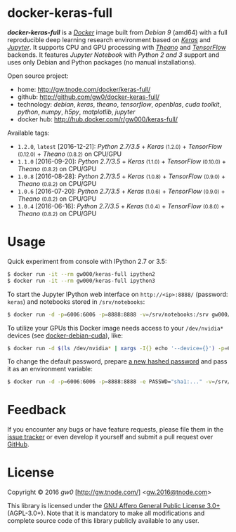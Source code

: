 docker-keras-full
=================

***docker-keras-full*** is a [*Docker*](http://www.docker.com/) image built from *Debian 9* (amd64) with a full reproducible deep learning research environment based on [*Keras*](http://keras.io/) and [*Jupyter*](http://jupyter.org/). It supports CPU and GPU processing with [*Theano*](http://deeplearning.net/software/theano/) and [*TensorFlow*](http://www.tensorflow.org/) backends. It features *Jupyter Notebook* with *Python 2 and 3* support and uses only Debian and Python packages (no manual installations).

Open source project:

- <i class="fa fa-fw fa-home"></i> home: <http://gw.tnode.com/docker/keras-full/>
- <i class="fa fa-fw fa-github-square"></i> github: <http://github.com/gw0/docker-keras-full/>
- <i class="fa fa-fw fa-laptop"></i> technology: *debian*, *keras*, *theano*, *tensorflow*, *openblas*, *cuda toolkit*, *python*, *numpy*, *h5py*, *matplotlib*, *jupyter*
- <i class="fa fa-fw fa-database"></i> docker hub: <http://hub.docker.com/r/gw000/keras-full/>

Available tags:

- `1.2.0`, `latest` [2016-12-21]: *Python 2.7/3.5* + *Keras* <small>(1.2.0)</small> + *TensorFlow* <small>(0.12.0)</small> + *Theano* <small>(0.8.2)</small> on CPU/GPU
- `1.1.0` [2016-09-20]: *Python 2.7/3.5* + *Keras* <small>(1.1.0)</small> + *TensorFlow* <small>(0.10.0)</small> + *Theano* <small>(0.8.2)</small> on CPU/GPU
- `1.0.8` [2016-08-28]: *Python 2.7/3.5* + *Keras* <small>(1.0.8)</small> + *TensorFlow* <small>(0.9.0)</small> + *Theano* <small>(0.8.2)</small> on CPU/GPU
- `1.0.6` [2016-07-20]: *Python 2.7/3.5* + *Keras* <small>(1.0.6)</small> + *TensorFlow* <small>(0.9.0)</small> + *Theano* <small>(0.8.2)</small> on CPU/GPU
- `1.0.4` [2016-06-16]: *Python 2.7/3.5* + *Keras* <small>(1.0.4)</small> + *TensorFlow* <small>(0.8.0)</small> + *Theano* <small>(0.8.2)</small> on CPU/GPU


Usage
=====

Quick experiment from console with IPython 2.7 or 3.5:

```bash
$ docker run -it --rm gw000/keras-full ipython2
$ docker run -it --rm gw000/keras-full ipython3
```

To start the Jupyter IPython web interface on `http://<ip>:8888/` (password: `keras`) and notebooks stored in `/srv/notebooks`:

```bash
$ docker run -d -p=6006:6006 -p=8888:8888 -v=/srv/notebooks:/srv gw000/keras-full
```

To utilize your GPUs this Docker image needs access to your `/dev/nvidia*` devices (see [docker-debian-cuda](http://gw.tnode.com/docker/debian-cuda/)), like:

```bash
$ docker run -d $(ls /dev/nvidia* | xargs -I{} echo '--device={}') -p=6006:6006 -p=8888:8888 -v=/srv/notebooks:/srv gw000/keras-full
```

To change the default password, prepare [a new hashed password](https://jupyter-notebook.readthedocs.io/en/latest/public_server.html#preparing-a-hashed-password) and pass it as an environment variable:

```bash
$ docker run -d -p=6006:6006 -p=8888:8888 -e PASSWD="sha1:..." -v=/srv/notebooks:/srv gw000/keras-full
```


Feedback
========

If you encounter any bugs or have feature requests, please file them in the [issue tracker](http://github.com/gw0/docker-keras-full/issues/) or even develop it yourself and submit a pull request over [GitHub](http://github.com/gw0/docker-keras-full/).


License
=======

Copyright &copy; 2016 *gw0* [<http://gw.tnode.com/>] &lt;<gw.2016@tnode.com>&gt;

This library is licensed under the [GNU Affero General Public License 3.0+](LICENSE_AGPL-3.0.txt) (AGPL-3.0+). Note that it is mandatory to make all modifications and complete source code of this library publicly available to any user.
